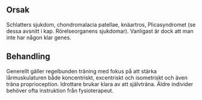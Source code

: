 ## Orsak

Schlatters sjukdom, chondromalacia patellae, knäartros, Plicasyndromet (se dessa avsnitt i kap. Rörelseorganens sjukdomar). Vanligast är dock att man inte har någon klar genes.

## Behandling

Generellt gäller regelbunden träning med fokus på att stärka lårmuskulaturen både koncentriskt, excentriskt och isometriskt och även träna proprioception. Idrottare brukar klara av att självträna. Äldre individer behöver ofta instruktion från fysioterapeut.


